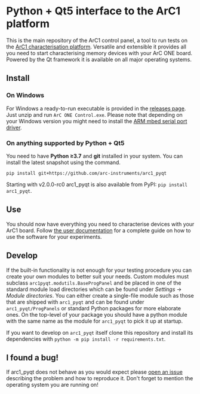 # Python + Qt5 interface to the ArC1 platform

This is the main repository of the ArC1 control panel, a tool to run tests on
the [ArC1 characterisation
platform](http://www.arc-instruments.co.uk/products/arc-one).  Versatile and
extensible it provides all you need to start characterising memory devices with
your ArC ONE board. Powered by the Qt framework it is available on all major
operating systems.

## Install

### On Windows

For Windows a ready-to-run executable is provided in the [releases
page](https://github.com/arc-instruments/arc1_pyqt/releases). Just unzip and
run `ArC ONE Control.exe`. Please note that depending on your Windows version
you might need to install the [ARM mbed serial port
driver](https://os.mbed.com/handbook/Windows-serial-configuration).

### On anything supported by Python + Qt5

You need to have **Python ≥3.7** and **git** installed in your system. You can
install the latest snapshot using the command.

```
pip install git+https://github.com/arc-instruments/arc1_pyqt
```

Starting with v2.0.0-rc0 arc1_pyqt is also available from PyPI: `pip install
arc1_pyqt`.

## Use

You should now have everything you need to characterise devices with your ArC1
board. Follow [the user
documentation](http://files.arc-instruments.co.uk/documents/ArC_One.pdf) for a
complete guide on how to use the software for your experiments.

## Develop

If the built-in functionality is not enough for your testing procedure you can
create your own modules to better suit your needs. Custom modules must subclass
`arc1pyqt.modutils.BaseProgPanel` and be placed in one of the standard module
load directories which can be found under *Settings* → *Module directories*.
You can either create a single-file module such as those that are shipped with
`arc1_pyqt` and can be found under `arc1_pyqt/ProgPanels` or standard Python
packages for more elaborate ones. On the top-level of your package you should
have a python module with the same name as the module for `arc1_pyqt` to pick
it up at startup.

If you want to develop on `arc1_pyqt` itself clone this repository and install
its dependencies with `python -m pip install -r requirements.txt`.

## I found a bug!

If arc1_pyqt does not behave as you would expect please [open an
issue](https://github.com/arc-instruments/arc1_pyqt/issues/new) describing the
problem and how to reproduce it. Don't forget to mention the operating system
you are running on!

